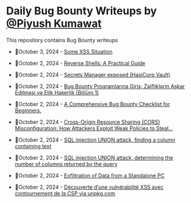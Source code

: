 # Daily Bug Bounty Writeups by [@Piyush Kumawat](https://twitter.com/piyush_supiy) 
This repository contains Bug Bounty writeups

<!-- BLOG-POST-LIST:START -->
 - 💯October 3, 2024 - [Some XSS Situation](https://medium.com/@haticezkmnl/some-xss-situation-31fa64e113fe?source=rss------bug_bounty-5) 

 - 💯October 2, 2024 - [Reverse Shells: A Practical Guide](https://medium.com/@learntheshell/reverse-shells-a-practical-guide-af1815bc3127?source=rss------bug_bounty-5) 

 - 💯October 2, 2024 - [Secrets Manager exposed &lpar;HasiCorp Vault&rpar;](https://medium.com/@manumanram2/secrets-manager-exposed-hasicorp-vault-7075539a9e1e?source=rss------bug_bounty-5) 

 - 💯October 2, 2024 - [Bug Bounty Proqramlarına Giriş: Zəifliklərin Aşkar Edilməsi və Etik Hakerlik &lpar;Bölüm 1&rpar;](https://zeynalxan.medium.com/bug-bounty-proqramlar%C4%B1na-giri%C5%9F-z%C9%99iflikl%C9%99rin-a%C5%9Fkar-edilm%C9%99si-v%C9%99-etik-hakerlik-b%C3%B6l%C3%BCm-1-8caa7eb90dd8?source=rss------bug_bounty-5) 

 - 💯October 2, 2024 - [A Comprehensive Bug Bounty Checklist for Beginners.](https://medium.com/@anandrishav2228/a-comprehensive-bug-bounty-checklist-for-beginners-f96ba591cf3d?source=rss------bug_bounty-5) 

 - 💯October 2, 2024 - [Cross-Origin Resource Sharing &lpar;CORS&rpar; Misconfiguration: How Attackers Exploit Weak Policies to Steal…](https://cyberw1ng.medium.com/cross-origin-resource-sharing-cors-misconfiguration-how-attackers-exploit-weak-policies-to-steal-5902af92d71f?source=rss------bug_bounty-5) 

 - 💯October 2, 2024 - [SQL injection UNION attack, finding a column containing text](https://medium.com/@codingbolt.in/sql-injection-union-attack-finding-a-column-containing-text-09d913162e0f?source=rss------bug_bounty-5) 

 - 💯October 2, 2024 - [SQL injection UNION attack, determining the number of columns returned by the query](https://medium.com/@codingbolt.in/sql-injection-union-attack-determining-the-number-of-columns-returned-by-the-query-f04154bd5b3c?source=rss------bug_bounty-5) 

 - 💯October 2, 2024 - [Exfiltration of Data from a Standalone PC](https://roadtooscp.medium.com/exfiltration-of-data-from-a-standalone-pc-00a538f0f773?source=rss------bug_bounty-5) 

 - 💯October 2, 2024 - [Découverte d’une vulnérabilité XSS avec contournement de la CSP via unpkg.com](https://medium.com/@Itachi0xf/d%C3%A9couverte-dune-vuln%C3%A9rabilit%C3%A9-xss-avec-contournement-de-la-csp-via-unpkg-com-02437e0eac34?source=rss------bug_bounty-5) 
<!-- BLOG-POST-LIST:END -->
